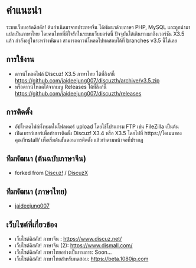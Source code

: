 # คำแนะนำ #
ระบบเว็บบอร์ดดิสคัส! ต้นกำเนิดมาจากประเทศจีน ได้พัฒนาด้วยภาษา PHP, MySQL และถูกนำมาแปลเป็นภาษาไทย โดยคนไทยที่มีใจรักในระบบเว็บบอร์ดนี้ ปัจจุบันได้เดินทางมาถึงเวอร์ชัน X3.5 แล้ว กำลังอยู่ในระหว่างพัฒนา สามารถดาวน์โหลดไปทดสอบได้ที่ branches v3.5 นี้ได้เลย

## การใช้งาน
* ดาวน์โหลดไฟล์ Discuz! X3.5 ภาษาไทย ได้ที่ลิงก์นี้ https://github.com/jaideejung007/discuzth/archive/v3.5.zip
* หรือดาวน์โหลดได้จากเมนู Releases ได้ที่ลิงก์นี้ https://github.com/jaideejung007/discuzth/releases

## การติดตั้ง
* อัปโหลดไฟล์ทั้งหมดในโฟลเดอร์ upload โดยใช้โปรแกรม FTP เช่น FileZilla เป็นต้น
* เปิดเบราว์เซอร์เพื่อทำการติดตั้ง Discuz! X3.4 หรือ X3.5 โดยไปที่ https://โดเมนของคุณ/install/ เพื่อเริ่มต้นขั้นตอนการติดตั้ง แล้วทำตามหน้าจอที่ปรากฏ

## ทีมพัฒนา (ต้นฉบับภาษาจีน) 
* forked from [Discuz!](https://gitee.com/ComsenzDiscuz) / [DiscuzX](https://gitee.com/ComsenzDiscuz/DiscuzX) 

## ทีมพัฒนา (ภาษาไทย) 
* [jaideejung007](https://github.com/jaideejung007/)

## เว็บไซต์ที่เกี่ยวข้อง 
* เว็บไซต์ดิสคัส! ภาษาจีน : https://www.discuz.net/
* เว็บไซต์ดิสคัส! ภาษาจีน (2): https://www.dismall.com/
* เว็บไซต์ดิสคัส! ภาษาไทยอย่างเป็นทางการ: Soon...
* เว็บไซต์ดิสคัส! ภาษาไทยสำหรับทดสอบ: https://beta.1080ip.com
